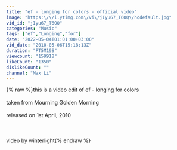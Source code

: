 ```yaml
---
title: "ef - longing for colors - official video"
image: "https:\/\/i.ytimg.com\/vi\/jIyu67_T6OQ\/hqdefault.jpg"
vid_id: "jIyu67_T6OQ"
categories: "Music"
tags: ["ef","Longing","for"]
date: "2022-05-04T01:01:00+03:00"
vid_date: "2010-05-06T15:18:13Z"
duration: "PT5M19S"
viewcount: "159918"
likeCount: "1350"
dislikeCount: ""
channel: "Max Li"
---
```

{% raw %}this is a video edit of ef - longing for colors <br /><br />taken from Mourning Golden Morning<br /><br />released on 1st April, 2010<br /><br /><br /><br />video by winterlight{% endraw %}
